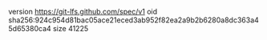 version https://git-lfs.github.com/spec/v1
oid sha256:924c954d81bac05ace21eced3ab952f82ea2a9b2b6280a8dc363a45d65380ca4
size 41225
